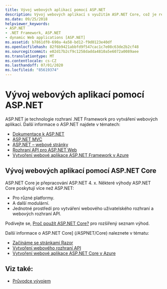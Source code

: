 ```yaml
---
title: Vývoj webových aplikací pomocí ASP.NET
description: Vývoj webových aplikací s využitím ASP.NET Core, což je redesign ASP.NET 4. x, který je v různých platformách, více než platformě, více modulárních a sjednocených pro vytváření webového uživatelského rozhraní a webových rozhraní API.
ms.date: 09/25/2018
helpviewer_keywords:
- ASP.NET
- .NET Framework, ASP.NET
- dynamic Web applications [ASP.NET]
ms.assetid: b7861df0-690a-4a58-bd12-f9d0123e40df
ms.openlocfilehash: 82f6b9421abbfd9f547cac1c7e08c63de2b2cf48
ms.sourcegitcommit: e02d17b2cf9c1258dadda4810a5e6072a0089aee
ms.translationtype: MT
ms.contentlocale: cs-CZ
ms.lasthandoff: 07/01/2020
ms.locfileid: "85619374"
---
```

# <a name="developing-web-apps-with-aspnet"></a>Vývoj webových aplikací pomocí ASP.NET

ASP.NET je technologie rozhraní .NET Framework pro vytváření webových aplikací. Další informace o ASP.NET najdete v tématech:

- [Dokumentace k ASP.NET](/aspnet/overview)
- [ASP.NET MVC](https://dotnet.microsoft.com/apps/aspnet/mvc)
- [ASP.NET – webové stránky](https://dotnet.microsoft.com/apps/aspnet/web-apps)
- [Rozhraní API pro ASP.NET Web](https://dotnet.microsoft.com/apps/aspnet/apis)  
- [Vytvoření webové aplikace ASP.NET Framework v Azure](/azure/app-service/app-service-web-get-started-dotnet-framework)

## <a name="developing-web-apps-with-aspnet-core"></a>Vývoj webových aplikací pomocí ASP.NET Core

ASP.NET Core je přepracování ASP.NET 4. x. Některé výhody ASP.NET Core poskytují více než ASP.NET:

- Pro různé platformy.
- A další modulární.
- Jednotné prostředí pro vytváření webového uživatelského rozhraní a webových rozhraní API.

Podívejte se, [Proč použít ASP.NET Core?](/aspnet/core/introduction-to-aspnet-core#why-choose-aspnet-core) pro rozšířený seznam výhod.

Další informace o ASP.NET Core] (/ASPNET/Core) naleznete v tématu:

- [Začínáme se stránkami Razor](/aspnet/core/tutorials/razor-pages/razor-pages-start)
- [Vytvoření webového rozhraní API](/aspnet/core/tutorials/first-web-api)
- [Vytvoření webové aplikace ASP.NET Core v Azure](/azure/app-service/app-service-web-get-started-dotnet)
  
## <a name="see-also"></a>Viz také:

- [Průvodce vývojem](development-guide.md)
